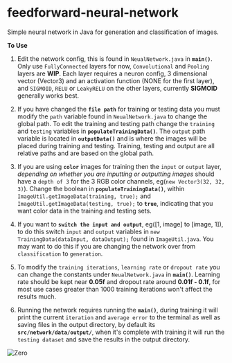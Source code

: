 # feedforward-neural-network

Simple neural network in Java for generation and classification of images.

**To Use**
1. Edit the network config, this is found in `NeualNetwork.java` in **`main()`**. Only use `FullyConnected` layers for now, `Convolutional` and `Pooling` layers are **WIP**. Each layer requires a neuron config, 3 dimensional vector (Vector3) and an activation function (NONE for the first layer), and `SIGMOID`, `RELU` or `LeakyRELU` on the other layers, currently **SIGMOID** generally works best.

2. If you have changed the **`file path`** for training or testing data you must modify the `path` variable found in `NeualNetwork.java` to change the global path. To edit the training and testing path change the `training` and `testing` variables in **`populateTrainingData()`**. The `output` path variable is located in **`outputData()`** and is where the images will be placed during training and testing. Training, testing and output are all relative paths and are based on the global path.

3. If you are using **`color`** images for training then the `input` or `output` layer, *depending on whether you are inputting or outputting images* should have a `depth of 3` for the 3 RGB color channels, eg(`new Vector3(32, 32, 3)`). Change the boolean in **`populateTrainingData()`**, within `ImageUtil.getImageData(training, true);` and `ImageUtil.getImageData(testing, true);` to **`true`**, indicating that you want color data in the training and testing sets.

4. If you want to **`switch the input and output`**, eg([1, image] to [image, 1]), to do this switch `input` and `output` variables in `new TrainingData(dataInput, dataOutput);` found in `ImageUtil.java`. You may want to do this if you are changing the network over from `classification` to `generation`.

5. To modify the `training iterations`, `learning rate` or `dropout rate` you can change the constants under `NeualNetwork.java` in **`main()`**. Learning rate should be kept near **0.05f** and dropout rate around **0.01f - 0.1f**, for most use cases greater than 1000 training iterations won't affect the results much. 

6. Running the network requires running the **`main()`**, during training it will print the current `iteration` and `average error` to the terminal as well as saving files in the output directory, by default its **`src/network/data/output/`**, when it's complete with training it will run the `testing dataset` and save the results in the output directory.

![Zero](src/network/data/output/output0.png)
